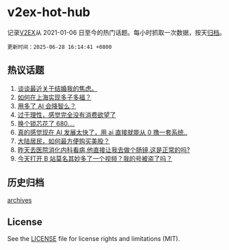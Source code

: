# v2ex-hot-hub

 记录[V2EX](https://www.v2ex.com/)从 2021-01-06 日至今的热门话题。每小时抓取一次数据，按天[归档](archives)。

`更新时间：2025-06-28 16:14:41 +0800`

## 热议话题

1. [谈谈最近关于结婚我的焦虑。](https://www.v2ex.com/t/1141516)
1. [如何在上海实现多子多福？](https://www.v2ex.com/t/1141563)
1. [用多了 AI 会降智么？](https://www.v2ex.com/t/1141511)
1. [过于理性，感觉完全没有消费欲望了](https://www.v2ex.com/t/1141638)
1. [换个锁芯花了 680....](https://www.v2ex.com/t/1141559)
1. [真的感觉现在 AI 发展太快了，用 ai 直接就能从 0 撸一套系统..](https://www.v2ex.com/t/1141503)
1. [大陆居民，如何最方便购买美股？](https://www.v2ex.com/t/1141518)
1. [昨天去医院消化内科看病,他直接让我去做个肠镜,这是正常的吗?](https://www.v2ex.com/t/1141639)
1. [今天打开 B 站莫名其妙多了一个视频？我的号被盗了吗？](https://www.v2ex.com/t/1141510)

## 历史归档

[archives](archives)

## License

See the [LICENSE](LICENSE) file for license rights and limitations (MIT).
